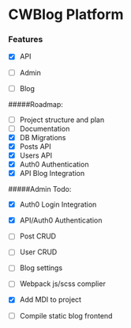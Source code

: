 # CWBlog Platform
### Features
* [x] API
* [ ] Admin
* [ ] Blog


#####Roadmap:
- [ ] Project structure and plan
- [ ] Documentation
- [x] DB Migrations
- [x] Posts API
- [x] Users API
- [x] Auth0 Authentication
- [x] API Blog Integration

#####Admin Todo:
- [x] Auth0 Login Integration
- [x] API/Auth0 Authentication
- [ ] Post CRUD
- [ ] User CRUD
- [ ] Blog settings
- [ ] Webpack js/scss complier
- [x] Add MDI to project
- [ ] Compile static blog frontend


